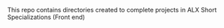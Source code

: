 This repo contains directories created to complete projects in ALX Short Specializations (Front end)
